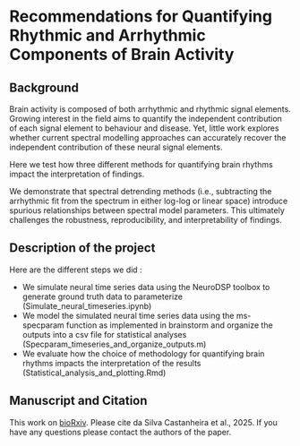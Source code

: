 # Recommendations for Quantifying Rhythmic and Arrhythmic Components of Brain Activity

## Background

Brain activity is composed of both arrhythmic and rhythmic signal elements. Growing interest in the field aims to quantify the independent contribution of each signal element to behaviour and disease. Yet, little work explores whether current spectral modelling approaches can accurately recover the independent contribution of these neural signal elements. 

Here we test how three different methods for quantifying brain rhythms impact the interpretation of findings. 

We demonstrate that spectral detrending methods (i.e., subtracting the arrhythmic fit from the spectrum in either log-log or linear space) introduce spurious relationships between spectral model parameters. This ultimately challenges the robustness, reproducibility, and interpretability of findings. 


## Description of the project

Here are the different steps we did :

- We simulate neural time series data using the NeuroDSP toolbox to generate ground truth data to parameterize (Simulate_neural_timeseries.ipynb)
- We model the simulated neural time series data using the ms-specparam function as implemented in brainstorm and organize the outputs into a csv file for statistical analyses (Specparam_timeseries_and_organize_outputs.m)
- We evaluate how the choice of methodology for quantifying brain rhythms impacts the interpretation of the results (Statistical_analysis_and_plotting.Rmd)

## Manuscript and Citation

This work on [bioRxiv](XXXXXXX). Please cite da Silva Castanheira et al., 2025. If you have any questions please contact the authors of the paper.


